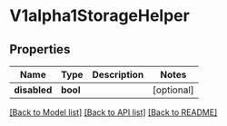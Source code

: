 # V1alpha1StorageHelper

## Properties
Name | Type | Description | Notes
------------ | ------------- | ------------- | -------------
**disabled** | **bool** |  | [optional] 

[[Back to Model list]](../README.md#documentation-for-models) [[Back to API list]](../README.md#documentation-for-api-endpoints) [[Back to README]](../README.md)


